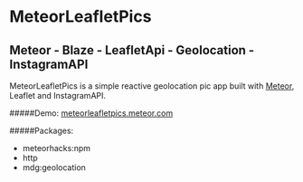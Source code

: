 # MeteorLeafletPics

## Meteor - Blaze - LeafletApi - Geolocation - InstagramAPI

MeteorLeafletPics is a simple reactive geolocation pic app built with [Meteor](http://meteor.com), Leaflet and InstagramAPI.

#####Demo:
[meteorleafletpics.meteor.com](http://meteorleafletpics.meteor.com/)

#####Packages:

- meteorhacks:npm
- http
- mdg:geolocation

